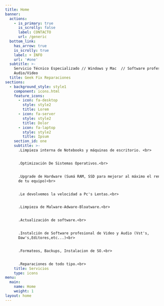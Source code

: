 ```yaml
---
title: Home
banner:
  actions:
    - is_primary: true
      is_scrolly: false
      label: CONTACTO
      url: /generic
  bottom_link:
    has_arrow: true
    is_scrolly: true
    label: + INFO
    url: '#one'
  subtitle: >-
    Servicio Técnico Especializado // Windows y Mac  // Software profesional de
    Audio/Video
  title: Geek Fix Reparaciones
sections:
  - background_style: style1
    component: icons.html
    feature_icons:
      - icon: fa-desktop
        style: style2
        title: Lorem
      - icon: fa-server
        style: style2
        title: Dolor
      - icon: fa-laptop
        style: style2
        title: Ipsum
    section_id: one
    subtitle: >-
      .Limpieza interna de Notebooks y máquinas de escritorio. <br>


      .Optimización De Sistemas Operativos.<br>


      .Upgrade de Hardware (Sumá RAM, SSD para mejorar al máximo el rendimiento
      de tu equipo)<br>


      .Le devolvemos la velocidad a Pc's Lentas.<br>


      .Limpieza de Malware-Adware-Bloatware.<br>


      .Actualización de software.<br>


      .Instalción de Software profesional de Video y Audio (Vst's,
      Daw's,Editores,etc...)<br>


      .Formateos, Backups, Instalacion de SO.<br>


      .Reparaciones de todo tipo.<br>
    title: Servicios
    type: icons
menu:
  main:
    name: Home
    weight: 1
layout: home
---
```


